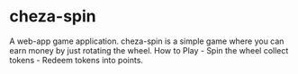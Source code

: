 # cheza-spin
A web-app game application. cheza-spin is a simple game where you can earn money by just rotating the wheel. How to Play - Spin the wheel collect tokens - Redeem tokens into points.
